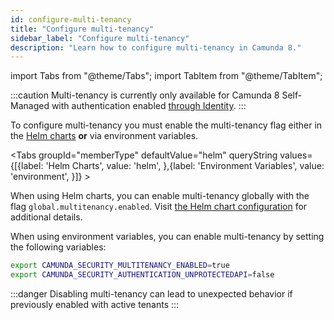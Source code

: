 ```yaml
---
id: configure-multi-tenancy
title: "Configure multi-tenancy"
sidebar_label: "Configure multi-tenancy"
description: "Learn how to configure multi-tenancy in Camunda 8."
---
```


import Tabs from "@theme/Tabs";
import TabItem from "@theme/TabItem";

:::caution
Multi-tenancy is currently only available for Camunda 8 Self-Managed with authentication enabled [through Identity](/self-managed/components/management-identity/what-is-identity.md).
:::

To configure multi-tenancy you must enable the multi-tenancy flag either in the [Helm charts](/self-managed/installation-methods/helm/install.md)
**or** via environment variables.

<Tabs groupId="memberType" defaultValue="helm" queryString values={[{label: 'Helm Charts', value: 'helm', },{label: 'Environment Variables', value: 'environment', }]} >
<TabItem value="helm">

When using Helm charts, you can enable multi-tenancy globally with the flag `global.multitenancy.enabled`.
Visit [the Helm chart configuration](https://artifacthub.io/packages/helm/camunda/camunda-platform#global-parameters) for additional details.

</TabItem>
<TabItem value="environment">

When using environment variables, you can enable multi-tenancy by setting the following variables:

```bash
export CAMUNDA_SECURITY_MULTITENANCY_ENABLED=true
export CAMUNDA_SECURITY_AUTHENTICATION_UNPROTECTEDAPI=false
```

</TabItem>
</Tabs>

:::danger
Disabling multi-tenancy can lead to unexpected behavior if previously enabled with active tenants
:::
